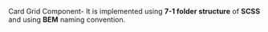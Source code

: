 Card Grid Component- It is implemented using **7-1 folder structure** of **SCSS** and using **BEM** naming convention.
